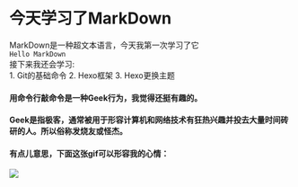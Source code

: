  # 今天学习了MarkDown #   
 MarkDown是一种超文本语言，今天我第一次学习了它  
 `Hello MarkDown`  
 接下来我还会学习:  
    1. Git的基础命令
    2. Hexo框架
    3. Hexo更换主题
#### 用命令行敲命令是一种**Geek**行为，我觉得还挺有趣的。  
#### <!---->Geek是指极客，通常被用于形容计算机和网络技术有狂热兴趣并投去大量时间砖研的人。所以俗称发烧友或怪杰。  
#### 有点儿意思，下面这张gif可以形容我的心情：
![](https://qgt-style.oss-cn-hangzhou.aliyuncs.com/newcoursep4/g1/g1-2-2/tenor.gif)
